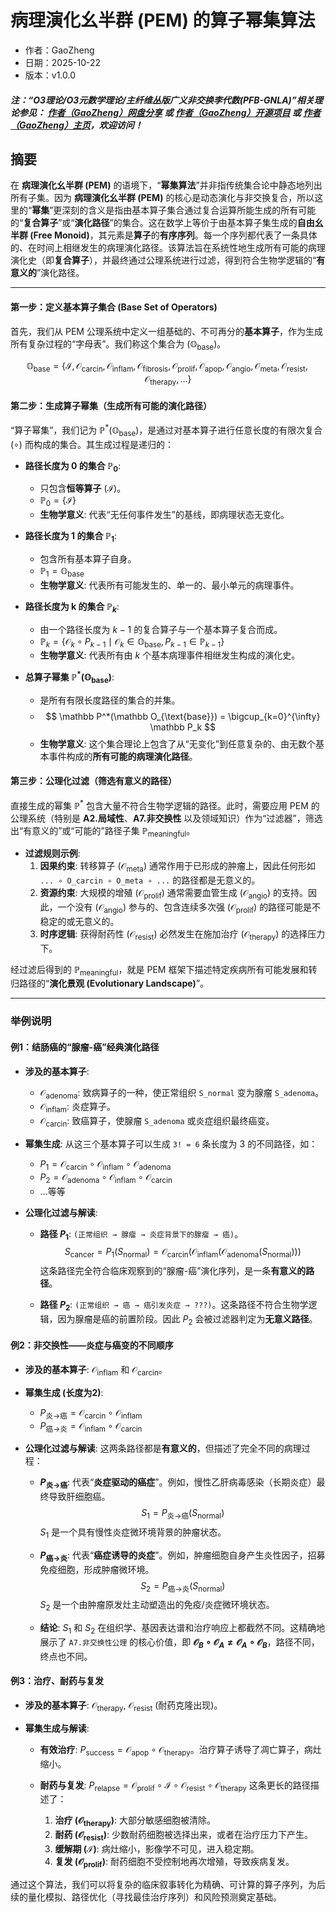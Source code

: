 # **病理演化幺半群 (PEM) 的算子幂集算法**

- 作者：GaoZheng
- 日期：2025-10-22
- 版本：v1.0.0

#### ***注：“O3理论/O3元数学理论/主纤维丛版广义非交换李代数(PFB-GNLA)”相关理论参见： [作者（GaoZheng）网盘分享](https://drive.google.com/drive/folders/1lrgVtvhEq8cNal0Aa0AjeCNQaRA8WERu?usp=sharing) 或 [作者（GaoZheng）开源项目](https://github.com/CTaiDeng/open_meta_mathematical_theory) 或 [作者（GaoZheng）主页](https://mymetamathematics.blogspot.com)，欢迎访问！***

## 摘要
在 **病理演化幺半群 (PEM)** 的语境下，“**幂集算法**”并非指传统集合论中静态地列出所有子集。因为 **病理演化幺半群 (PEM)** 的核心是动态演化与非交换复合，所以这里的“**幂集**”更深刻的含义是指由基本算子集合通过复合运算所能生成的所有可能的“**复合算子**”或“**演化路径**”的集合。这在数学上等价于由基本算子集生成的**自由幺半群 (Free Monoid)**，其元素是**算子**的**有序序列**。每一个序列都代表了一条具体的、在时间上相继发生的病理演化路径。该算法旨在系统性地生成所有可能的病理演化史（即**复合算子**），并最终通过公理系统进行过滤，得到符合生物学逻辑的“**有意义的**”演化路径。

---

#### **第一步：定义基本算子集合 (Base Set of Operators)**

首先，我们从 PEM 公理系统中定义一组基础的、不可再分的**基本算子**，作为生成所有复杂过程的“字母表”。我们称这个集合为 $(\mathbb O_{\text{base}})$。

$$
\mathbb O_{\text{base}} = \{ \mathcal I, \mathcal O_{\text{carcin}}, \mathcal O_{\text{inflam}}, \mathcal O_{\text{fibrosis}}, \mathcal O_{\text{prolif}}, \mathcal O_{\text{apop}}, \mathcal O_{\text{angio}}, \mathcal O_{\text{meta}}, \mathcal O_{\text{resist}}, \mathcal O_{\text{therapy}}, \dots \}
$$

#### **第二步：生成算子幂集（生成所有可能的演化路径）**

“算子幂集”，我们记为 $\mathbb P^*(\mathbb O_{\text{base}})$，是通过对基本算子进行任意长度的有限次复合 $(\circ)$ 而构成的集合。其生成过程是递归的：

*   **路径长度为 0 的集合 $\mathbb P_0$**:
    *   只包含**恒等算子** $(\mathcal I)$。
    *   $\mathbb P_0 = \{ \mathcal I \}$
    *   **生物学意义**: 代表“无任何事件发生”的基线，即病理状态无变化。

*   **路径长度为 1 的集合 $\mathbb P_1$**:
    *   包含所有基本算子自身。
    *   $\mathbb P_1 = \mathbb O_{\text{base}}$
    *   **生物学意义**: 代表所有可能发生的、单一的、最小单元的病理事件。

*   **路径长度为 k 的集合 $\mathbb P_k$**:
    *   由一个路径长度为 $k-1$ 的复合算子与一个基本算子复合而成。
    *   $\mathbb P_k = \{ \mathcal O_{k} \circ P_{k-1} \mid \mathcal O_{k} \in \mathbb O_{\text{base}}, P_{k-1} \in \mathbb P_{k-1} \}$
    *   **生物学意义**: 代表所有由 $k$ 个基本病理事件相继发生构成的演化史。

*   **总算子幂集 $\mathbb P^*(\mathbb O_{\text{base}})$**:
    *   是所有有限长度路径的集合的并集。
    *   $$ \mathbb P^*(\mathbb O_{\text{base}}) = \bigcup_{k=0}^{\infty} \mathbb P_k $$
    *   **生物学意义**: 这个集合理论上包含了从“无变化”到任意复杂的、由无数个基本事件构成的**所有可能的病理演化路径**。

#### **第三步：公理化过滤（筛选有意义的路径）**

直接生成的幂集 $\mathbb P^*$ 包含大量不符合生物学逻辑的路径。此时，需要应用 PEM 的公理系统（特别是 **A2.局域性**、**A7.非交换性** 以及领域知识）作为“过滤器”，筛选出“有意义的”或“可能的”路径子集 $\mathbb P_{\text{meaningful}}$。

*   **过滤规则示例**:
    1.  **因果约束**: 转移算子 $(\mathcal O_{\text{meta}})$ 通常作用于已形成的肿瘤上，因此任何形如 `... ∘ O_carcin ∘ O_meta ∘ ...` 的路径都是无意义的。
    2.  **资源约束**: 大规模的增殖 $(\mathcal O_{\text{prolif}})$ 通常需要血管生成 $(\mathcal O_{\text{angio}})$ 的支持。因此，一个没有 $(\mathcal O_{\text{angio}})$ 参与的、包含连续多次强 $(\mathcal O_{\text{prolif}})$ 的路径可能是不稳定的或无意义的。
    3.  **时序逻辑**: 获得耐药性 $(\mathcal O_{\text{resist}})$ 必然发生在施加治疗 $(\mathcal O_{\text{therapy}})$ 的选择压力下。

经过滤后得到的 $\mathbb P_{\text{meaningful}}$，就是 PEM 框架下描述特定疾病所有可能发展和转归路径的“**演化景观 (Evolutionary Landscape)**”。

---

### **举例说明**

#### **例1：结肠癌的“腺瘤-癌”经典演化路径**

*   **涉及的基本算子**:
    *   $\mathcal O_{\text{adenoma}}$: 致病算子的一种，使正常组织 `S_normal` 变为腺瘤 `S_adenoma`。
    *   $\mathcal O_{\text{inflam}}$: 炎症算子。
    *   $\mathcal O_{\text{carcin}}$: 致癌算子，使腺瘤 `S_adenoma` 或炎症组织最终癌变。

*   **幂集生成**: 从这三个基本算子可以生成 `3! = 6` 条长度为 3 的不同路径，如：
    *   $P_1 = \mathcal O_{\text{carcin}} \circ \mathcal O_{\text{inflam}} \circ \mathcal O_{\text{adenoma}}$
    *   $P_2 = \mathcal O_{\text{adenoma}} \circ \mathcal O_{\text{inflam}} \circ \mathcal O_{\text{carcin}}$
    *   ...等等

*   **公理化过滤与解读**:
    *   **路径 $P_1$**: `(正常组织 → 腺瘤 → 炎症背景下的腺瘤 → 癌)`。
        $$ S_{\text{cancer}} = P_1(S_{\text{normal}}) = \mathcal O_{\text{carcin}}(\mathcal O_{\text{inflam}}(\mathcal O_{\text{adenoma}}(S_{\text{normal}}))) $$
        这条路径完全符合临床观察到的“腺瘤-癌”演化序列，是一条**有意义的路径**。

    *   **路径 $P_2$**: `(正常组织 → 癌 → 癌引发炎症 → ???)`。这条路径不符合生物学逻辑，因为腺瘤是癌的前置阶段。因此 $P_2$ 会被过滤器判定为**无意义路径**。

#### **例2：非交换性——炎症与癌变的不同顺序**

*   **涉及的基本算子**: $\mathcal O_{\text{inflam}}$ 和 $\mathcal O_{\text{carcin}}$。

*   **幂集生成 (长度为2)**:
    *   $P_{\text{炎→癌}} = \mathcal O_{\text{carcin}} \circ \mathcal O_{\text{inflam}}$
    *   $P_{\text{癌→炎}} = \mathcal O_{\text{inflam}} \circ \mathcal O_{\text{carcin}}$

*   **公理化过滤与解读**: 这两条路径都是**有意义的**，但描述了完全不同的病理过程：
    *   **$P_{\text{炎→癌}}$**: 代表“**炎症驱动的癌症**”。例如，慢性乙肝病毒感染（长期炎症）最终导致肝细胞癌。
        $$ S_1 = P_{\text{炎→癌}}(S_{\text{normal}}) $$
        $S_1$ 是一个具有慢性炎症微环境背景的肿瘤状态。

    *   **$P_{\text{癌→炎}}$**: 代表“**癌症诱导的炎症**”。例如，肿瘤细胞自身产生炎性因子，招募免疫细胞，形成肿瘤微环境。
        $$ S_2 = P_{\text{癌→炎}}(S_{\text{normal}}) $$
        $S_2$ 是一个由肿瘤原发灶主动塑造出的免疫/炎症微环境状态。

    *   **结论**: $S_1$ 和 $S_2$ 在组织学、基因表达谱和治疗响应上都截然不同。这精确地展示了 `A7.非交换性公理` 的核心价值，即 **$\mathcal O_B \circ \mathcal O_A \neq \mathcal O_A \circ \mathcal O_B$**，路径不同，终点也不同。

#### **例3：治疗、耐药与复发**

*   **涉及的基本算子**: $\mathcal O_{\text{therapy}}$, $\mathcal O_{\text{resist}}$ (耐药克隆出现)。

*   **幂集生成与解读**:
    *   **有效治疗**: $P_{\text{success}} = \mathcal O_{\text{apop}} \circ \mathcal O_{\text{therapy}}$。治疗算子诱导了凋亡算子，病灶缩小。

    *   **耐药与复发**: $P_{\text{relapse}} = \mathcal O_{\text{prolif}} \circ \mathcal I \circ \mathcal O_{\text{resist}} \circ \mathcal O_{\text{therapy}}$
        这条更长的路径描述了：
        1.  **治疗 ($\mathcal O_{\text{therapy}}$)**: 大部分敏感细胞被清除。
        2.  **耐药 ($\mathcal O_{\text{resist}}$)**: 少数耐药细胞被选择出来，或者在治疗压力下产生。
        3.  **缓解期 ($\mathcal I$)**: 病灶缩小，影像学不可见，进入稳定期。
        4.  **复发 ($\mathcal O_{\text{prolif}}$)**: 耐药细胞不受控制地再次增殖，导致疾病复发。

通过这个算法，我们可以将复杂的临床叙事转化为精确、可计算的算子序列，为后续的量化模拟、路径优化（寻找最佳治疗序列）和风险预测奠定基础。

